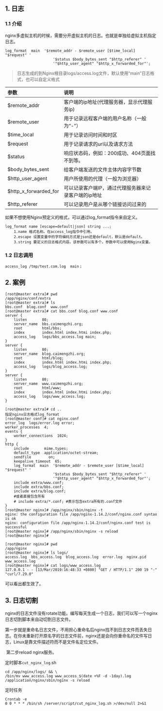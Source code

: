 ## 1. 日志

### 1.1 介绍

​    nginx多虚拟主机的时候，需要分开虚拟主机的日志。也就是单独给虚拟主机指定日志。

```
log_format  main  '$remote_addr - $remote_user [$time_local] "$request" '
                      '$status $body_bytes_sent "$http_referer" '
                      '"$http_user_agent" "$http_x_forwarded_for"';
```

> 日志生成的到Nginx根目录logs/access.log文件，默认使用“main”日志格式，也可以自定义格式

| 参数                  | 说明                                                 |
| :-------------------- | :--------------------------------------------------- |
| $remote_addr          | 客户端的ip地址(代理服务器，显示代理服务ip)           |
| $remote_user          | 用于记录远程客户端的用户名称（一般为“-”）            |
| $time_local           | 用于记录访问时间和时区                               |
| $request              | 用于记录请求的url以及请求方法                        |
| $status               | 响应状态码，例如：200成功、404页面找不到等。         |
| $body_bytes_sent      | 给客户端发送的文件主体内容字节数                     |
| $http_user_agent      | 用户所使用的代理（一般为浏览器）                     |
| $http_x_forwarded_for | 可以记录客户端IP，通过代理服务器来记录客户端的ip地址 |
| $http_referer         | 可以记录用户是从哪个链接访问过来的                   |

如果不想使用Nginx预定义的格式，可以通过log_format指令来自定义。

```
log_format name [escape=default|json] string ...;
    1.name 格式名称。在access_log指令中引用。
    2.escape 设置变量中的字符编码方式是json还是default，默认是default。
    3.string 要定义的日志格式内容。该参数可以有多个。参数中可以使用Nginx变量。
```

### 1.2 日志调用

```
access_log /tmp/test.com.log  main；
```

## 2. 案例

```
[root@master extra]# pwd
/app/nginx/conf/extra
[root@master extra]# ls
bbs.conf  blog.conf  www.conf
[root@master extra]# cat bbs.conf blog.conf www.conf
server {
    listen       80;
    server_name  bbs.caimengzhi.org;
    root         html/bbs;
    index        index.html index.htmi index.php;
    access_log   logs/bbs_access.log main;
}
server {
    listen       80;
    server_name  blog.caimengzhi.org;
    root         html/blog;
    index        index.html index.htmi index.php;
    access_log   logs/blog_access.log;
}
server {
    listen       80;
    server_name  www.caimengzhi.org;
    root         html/www;
    index        index.html index.htmi index.php;
    access_log   logs/www_access.log;       
}

[root@master extra]# cd ..
指定nginx日志格式log_format
[root@master conf]# cat nginx.conf
error_log  logs/error.log error;
worker_processes  4;
events {
    worker_connections  1024;
}
http {
    include       mime.types;
    default_type  application/octet-stream;
    sendfile        on;
    keepalive_timeout  65;
    log_format  main  '$remote_addr - $remote_user [$time_local] "$request" '
                      '$status $body_bytes_sent "$http_referer" '
                      '"$http_user_agent" "$http_x_forwarded_for"';
    include extra/www.conf;
    include extra/bbs.conf;
    include extra/blog.conf;
    #或者直接包含所有
    # include extra/*.conf; #表示包含extra所有的.conf文件
}
[root@master nginx]# /app/nginx/sbin/nginx -t
nginx: the configuration file /app/nginx-1.14.2/conf/nginx.conf syntax is ok
nginx: configuration file /app/nginx-1.14.2/conf/nginx.conf test is successful
[root@master nginx]# /app/nginx/sbin/nginx -s reload
[root@master nginx]#

[root@master nginx]# pwd
/app/nginx
[root@master nginx]# ls logs/
access.log  bbs_access.log  blog_access.log  error.log  nginx.pid  www_access.log
[root@master nginx]# cat logs/www_access.log
127.0.0.1 - - [13/Mar/2019:16:48:33 +0800] "GET / HTTP/1.1" 200 19 "-" "curl/7.29.0"
```

可以看出都生效了。

## 3. 日志切割

​    nginx的日志文件没有rotate功能。编写每天生成一个日志，我们可以写一个nginx日志切割脚本来自动切割日志文件。

​    第一步就是重命名日志文件，不用担心重命名后nginx找不到日志文件而丢失日志。在你未重新打开原名字的日志文件前，nginx还是会向你重命名的文件写日志，Linux是靠文件描述符而不是文件名定位文件。

​    第二步reload nginx服务。

定时脚本`cut_nginx_log`.sh

```
cd /app/nginx/logs/ && \
/bin/mv www_access.log www_access_$(date +%F -d -1day).log
/application/nginx/sbin/nginx -s reload
```

定时任务

```
Crontab -e
0 0 * * * /bin/sh /server/script/cut_nginx_log.sh >/dev/null 2>&1
```